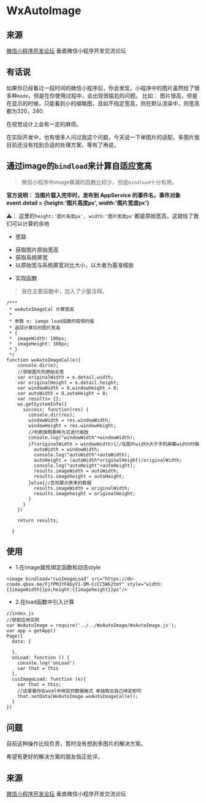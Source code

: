 # WxAutoImage

## 来源
[微信小程序开发论坛](http://weappdev.com/)
垂直微信小程序开发交流论坛

## 有话说

如果你已经看过一段时间的微信小程序后，你会发现，小程序中的图片虽然给了很多种`mode`，但是在你使用过程中，会出现很尴尬的问题。
比如： 图片很高，但是在显示的时候，只能看到小的缩略图，且如不指定宽高，则在默认渲染中，则宽高都为320，240.

在视觉设计上会有一定的麻烦。

在实际开发中，也有很多人问过我这个问题，今天说一下单图片的适配，多图片我目前还没有找到合适的处理方案，等有了再说。

## 通过image的`bindload`来计算自适应宽高

> 微信小程序中image暴漏的函数比较少，但是`bindload`十分有用。

**官方说明： 当图片载入完毕时，发布到 AppService 的事件名，事件对象event.detail = {height:'图片高度px', width:'图片宽度px'}**

⚠️： 这里的`height:'图片高度px', width:'图片宽度px'`都是原始宽高，这就给了我们可以计算的余地


* 思路
 + 获取图片原始宽高
 + 获取系统屏宽
 + 以原始宽与系统屏宽对比大小，以大者为基准缩放

* 实现函数
> 我在主要函数中，加入了少量注释。

```
/***
 * wxAutoImageCal 计算宽高
 * 
 * 参数 e: iamge load函数的取得的值
 * 返回计算后的图片宽高
 * {
 *  imageWidth: 100px;
 *  imageHeight: 100px;
 * }
 */
function wxAutoImageCal(e){
    console.dir(e);
    //获取图片的原始长宽
    var originalWidth = e.detail.width;
    var originalHeight = e.detail.height;
    var windowWidth = 0,windowHeight = 0;
    var autoWidth = 0,autoHeight = 0;
    var results= {};
    wx.getSystemInfo({
      success: function(res) {
        console.dir(res);
        windowWidth = res.windowWidth;
        windowHeight = res.windowHeight;
        //判断按照那种方式进行缩放
        console.log("windowWidth"+windowWidth);
        if(originalWidth > windowWidth){//在图片width大于手机屏幕width时候
          autoWidth = windowWidth;
          console.log("autoWidth"+autoWidth);
          autoHeight = (autoWidth*originalHeight)/originalWidth;
          console.log("autoHeight"+autoHeight);
          results.imageWidth = autoWidth;
          results.imageheight = autoHeight;
        }else{//否则展示原来的数据
          results.imageWidth = originalWidth;
          results.imageheight = originalHeight;
        }
      }
    })

    return results;

  }
```

## 使用

* 1.在image属性绑定函数和动态style

```
<image bindload="cusImageLoad" src="https://dn-cnode.qbox.me/FjfPMJYFAbyV1-OM-CcCC5Wk2tmY" style="width:{{imageWidth}}px;height:{{imageheight}}px"/>
```

* 2.在load函数中引入计算

```
//index.js
//获取应用实例
var WxAutoImage = require('../../WxAutoImage/WxAutoImage.js');
var app = getApp()
Page({
  data: {
    
  },
  onLoad: function () {
    console.log('onLoad')
    var that = this
  },
  cusImageLoad: function (e){
    var that = this;
    //这里看你在wxml中绑定的数据格式 单独取出自己绑定即可
    that.setData(WxAutoImage.wxAutoImageCal(e));
  }
})

```

## 问题

目前这种操作比较负责，暂时没有想到多图片的解决方案。

希望有更好的解决方案的朋友指正批评。

## 来源
[微信小程序开发论坛](http://weappdev.com/)
垂直微信小程序开发交流论坛